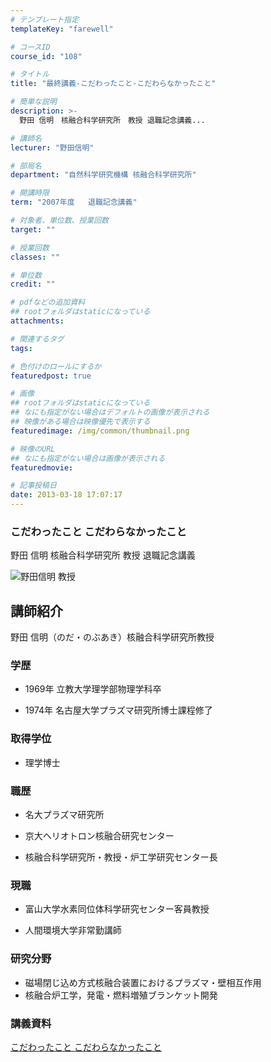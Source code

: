 ```yaml
---
# テンプレート指定
templateKey: "farewell"

# コースID
course_id: "108"

# タイトル
title: "最終講義-こだわったこと-こだわらなかったこと"

# 簡単な説明
description: >-
  野田 信明　核融合科学研究所　教授 退職記念講義...

# 講師名
lecturer: "野田信明"

# 部局名
department: "自然科学研究機構 核融合科学研究所"

# 開講時限
term: "2007年度	退職記念講義"

# 対象者、単位数、授業回数
target: ""

# 授業回数
classes: ""

# 単位数
credit: ""

# pdfなどの追加資料
## rootフォルダはstaticになっている
attachments: 

# 関連するタグ
tags:

# 色付けのロールにするか
featuredpost: true

# 画像
## rootフォルダはstaticになっている
## なにも指定がない場合はデフォルトの画像が表示される
## 映像がある場合は映像優先で表示する
featuredimage: /img/common/thumbnail.png

# 映像のURL
## なにも指定がない場合は画像が表示される
featuredmovie: 

# 記事投稿日
date: 2013-03-18 17:07:17
---
```


### こだわったこと こだわらなかったこと


野田 信明 核融合科学研究所 教授 退職記念講義


![野田信明 教授](/files/108/s_NodaN021.jpg) 

## 講師紹介


野田 信明（のだ・のぶあき）核融合科学研究所教授


### 学歴



* 1969年 立教大学理学部物理学科卒

* 1974年 名古屋大学プラズマ研究所博士課程修了

### 取得学位



* 理学博士

### 職歴



* 名大プラズマ研究所

* 京大ヘリオトロン核融合研究センター

* 核融合科学研究所・教授・炉工学研究センター長

### 現職



* 富山大学水素同位体科学研究センター客員教授

* 人間環境大学非常勤講師

### 研究分野



* 磁場閉じ込め方式核融合装置におけるプラズマ・壁相互作用
* 核融合炉工学，発電・燃料増殖ブランケット開発


### 講義資料


[こだわったこと こだわらなかったこと](/files/108/Noda.pdf) 
